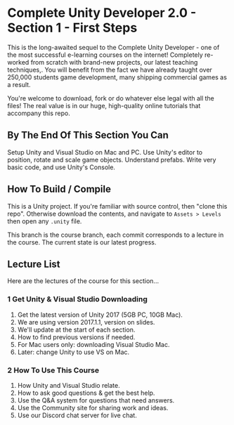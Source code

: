 ﻿# Complete Unity Developer 2.0 - Section 1 - First Steps

This is the long-awaited sequel to the Complete Unity Developer - one of the most successful e-learning courses on the internet! Completely re-worked from scratch with brand-new projects, our latest teaching techniques,. You will benefit from the fact we have already taught over 250,000 students game development, many shipping commercial games as a result.

You're welcome to download, fork or do whatever else legal with all the files! The real value is in our huge, high-quality online tutorials that accompany this repo.

## By The End Of This Section You Can
Setup Unity and Visual Studio on Mac and PC. Use Unity's editor to position, rotate and scale game objects. Understand prefabs.  Write very basic code, and use Unity's Console.

## How To Build / Compile
This is a Unity project. If you're familiar with source control, then "clone this repo". Otherwise download the contents, and navigate to `Assets > Levels` then open any `.unity` file.

This branch is the course branch, each commit corresponds to a lecture in the course. The current state is our latest progress.

## Lecture List
Here are the lectures of the course for this section...

### 1 Get Unity & Visual Studio Downloading
1. Get the latest version of Unity 2017 (5GB PC, 10GB Mac).
2. We are using version 2017.1.1, version on slides.
3. We'll update at the start of each section.
4. How to find previous versions if needed.
5. For Mac users only: downloading Visual Studio Mac.
6. Later: change Unity to use VS on Mac.

### 2 How To Use This Course
1. How Unity and Visual Studio relate.
2. How to ask good questions & get the best help.
3. Use the Q&A system for questions that need answers.
4. Use the Community site for sharing work and ideas.
5. Use our Discord chat server for live chat.
